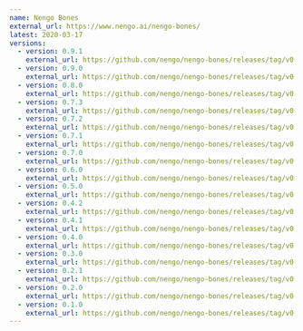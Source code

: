 ```yaml
---
name: Nengo Bones
external_url: https://www.nengo.ai/nengo-bones/
latest: 2020-03-17
versions:
  - version: 0.9.1
    external_url: https://github.com/nengo/nengo-bones/releases/tag/v0.9.1
  - version: 0.9.0
    external_url: https://github.com/nengo/nengo-bones/releases/tag/v0.9.0
  - version: 0.8.0
    external_url: https://github.com/nengo/nengo-bones/releases/tag/v0.8.0
  - version: 0.7.3
    external_url: https://github.com/nengo/nengo-bones/releases/tag/v0.7.3
  - version: 0.7.2
    external_url: https://github.com/nengo/nengo-bones/releases/tag/v0.7.2
  - version: 0.7.1
    external_url: https://github.com/nengo/nengo-bones/releases/tag/v0.7.1
  - version: 0.7.0
    external_url: https://github.com/nengo/nengo-bones/releases/tag/v0.7.0
  - version: 0.6.0
    external_url: https://github.com/nengo/nengo-bones/releases/tag/v0.6.0
  - version: 0.5.0
    external_url: https://github.com/nengo/nengo-bones/releases/tag/v0.5.0
  - version: 0.4.2
    external_url: https://github.com/nengo/nengo-bones/releases/tag/v0.4.2
  - version: 0.4.1
    external_url: https://github.com/nengo/nengo-bones/releases/tag/v0.4.1
  - version: 0.4.0
    external_url: https://github.com/nengo/nengo-bones/releases/tag/v0.4.0
  - version: 0.3.0
    external_url: https://github.com/nengo/nengo-bones/releases/tag/v0.3.0
  - version: 0.2.1
    external_url: https://github.com/nengo/nengo-bones/releases/tag/v0.2.1
  - version: 0.2.0
    external_url: https://github.com/nengo/nengo-bones/releases/tag/v0.2.0
  - version: 0.1.0
    external_url: https://github.com/nengo/nengo-bones/releases/tag/v0.1.0
---
```

